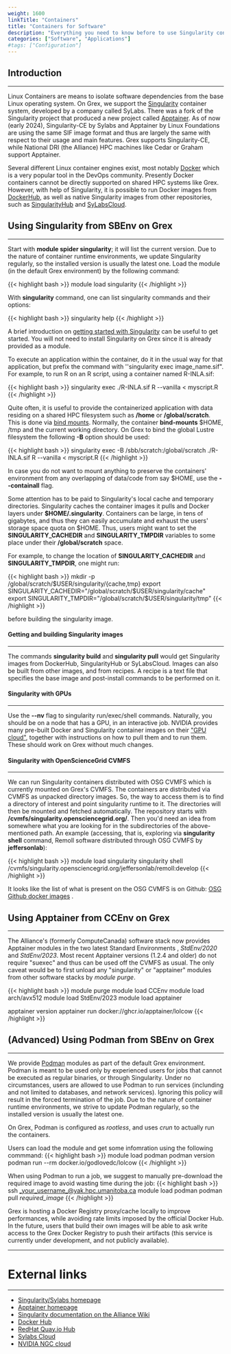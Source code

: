 ```yaml
---
weight: 1600
linkTitle: "Containers"
title: "Containers for Software"
description: "Everything you need to know before to use Singularity containers"
categories: ["Software", "Applications"]
#tags: ["Configuration"]
---
```


## Introduction
---

Linux Containers are means to isolate software dependencies from the base Linux operating system. 
On Grex, we support the [Singularity](https://sylabs.io/guides/3.11/user-guide/) container system, developed by a company called SyLabs. 
There was a fork of the Singularity project that produced a new project called [Apptainer](https://apptainer.org/). 
As of now (early 2024), Singularity-CE by Sylabs and Apptainer by Linux Foundations are using the same SIF image format and thus are largely the same with respect to their usage and main features.
Grex supports Singularity-CE, while National DRI (the Alliance) HPC machines like Cedar or Graham support Apptainer. 

Several different Linux container engines exist, most notably [Docker](https://www.docker.com) which is a very popular tool in the DevOps community. Presently Docker containers cannot be directly supported on shared HPC systems like Grex. However, with help of Singularity, it is possible to run Docker images from [DockerHub](https://hub.docker.com/), as well as native Singularity images from other repositories, such as [SingularityHub](https://singularity-hub.org/) and [SyLabsCloud](https://cloud.sylabs.io/home).

## Using Singularity from SBEnv on Grex
---

Start with __module spider singularity__; it will list the current version. Due to the nature of container runtime environments, we update Singularity regularly, so the installed version is usually the latest one. Load the module (in the default Grex environment) by the following command:

{{< highlight bash >}}
module load singularity
{{< /highlight >}}

With **singularity** command, one can list singularity commands and their options:

{{< highlight bash >}}
singularity help
{{< /highlight >}}

A brief introduction on [getting started with Singularity](https://sylabs.io/guides/3.5/user-guide/quick_start.html) can be useful to get started. You will not need to install Singularity on Grex since it is already provided as a module.

To execute an application within the container, do it in the usual way for that application, but prefix the command with ''singularity exec image_name.sif". For example, to run R on an R script, using a container named R-INLA.sif:

{{< highlight bash >}}
singularity exec ./R-INLA.sif R --vanilla < myscript.R
{{< /highlight >}}
 
Quite often, it is useful to provide the containerized application with data residing on a shared HPC filesystem such as __/home__ or __/global/scratch__. This is done via [bind mounts](https://sylabs.io/guides/3.5/user-guide/bind_paths_and_mounts.html). Normally, the container **bind-mounts** $HOME, /tmp and the current working directory. On Grex to bind the global Lustre filesystem the following __-B__ option should be used:

{{< highlight bash >}}
singularity exec -B /sbb/scratch:/global/scratch ./R-INLA.sif R --vanilla < myscript.R
{{< /highlight >}}

In case you do not want to mount anything to preserve the containers' environment from any overlapping of data/code from say $HOME, use the __-\-containall__ flag.

Some attention has to be paid to Singularity's local cache and temporary directories. Singularity caches the container images it pulls and Docker layers under __$HOME/.singularity__. Containers can be large, in tens of gigabytes, and thus they can easily accumulate and exhaust the users' storage space quota on $HOME. Thus, users might want to set the __SINGULARITY_CACHEDIR__ and __SINGULARITY_TMPDIR__ variables to some place under their __/global/scratch__ space.

For example, to change the location of __SINGULARITY_CACHEDIR__ and __SINGULARITY_TMPDIR__, one might run:

{{< highlight bash >}}
mkdir -p /global/scratch/$USER/singularity/{cache,tmp}
export SINGULARITY_CACHEDIR="/global/scratch/$USER/singularity/cache"
export SINGULARITY_TMPDIR="/global/scratch/$USER/singularity/tmp"
{{< /highlight >}}

before building the singularity image.

#### Getting and building Singularity images
---

The commands **singularity build** and **singularity pull** would get Singularity images from DockerHub, SingularityHub or SyLabsCloud. Images can also be built from other images, and from recipes. A recipe is a text file that specifies the base image and post-install commands to be performed on it.

#### Singularity with GPUs
---

Use the __-\-nv__ flag to singularity run/exec/shell commands. Naturally, you should be on a node that has a GPU, in an interactive job. NVIDIA provides many pre-built Docker and Singularity container images on their ["GPU cloud"](https://ngc.nvidia.com/), together with instructions on how to pull them and to run them. These should work on Grex without much changes.

#### Singularity with OpenScienceGrid CVMFS
---

We can run Singularity containers distributed with OSG CVMFS which is currently mounted on Grex's CVMFS. The containers are distributed via CVMFS as unpacked directory images. So, the way to access them is to find a directory of interest and point singularity runtime to it. The directories will then be mounted and fetched automatically. The repository starts with __/cvmfs/singularity.opensciencegrid.org/__. Then you'd need an idea from somewhere what you are looking for in the subdirectories of the above-mentioned path. An example (accessing, that is, exploring via __singularity shell__ command, Remoll software distributed through OSG CVMFS by __jeffersonlab__):

{{< highlight bash >}}
module load singularity
singularity shell /cvmfs/singularity.opensciencegrid.org/jeffersonlab/remoll\:develop
{{< /highlight >}}

It looks like the list of what is present on the OSG CVMFS is on Github: [OSG Github docker images](https://github.com/opensciencegrid/cvmfs-singularity-sync/blob/master/docker_images.txt) .

## Using Apptainer from CCEnv on Grex
---
The Alliance's (formerly ComputeCanada) software stack now provides Apptainer modules in the two latest Standard Environments , _StdEnv/2020_ and _StdEnv/2023_. Most recent Apptainer versions (1.2.4 and older) do not require "suexec" and thus can be used off the CVMFS as usual. The only caveat would be to first unload any "singularity" or "apptainer" modules from other software stacks by _module purge_. 

{{< highlight bash >}}
module purge
module load CCEnv
module load arch/avx512 
module load StdEnv/2023
module load apptainer

apptainer version
apptainer run docker://ghcr.io/apptainer/lolcow
{{< /highlight >}}

## (Advanced) Using Podman from SBEnv on Grex
---
We provide [Podman](https://podman.io/) modules as part of the default Grex environment. Podman is meant to be used only by experienced users for jobs that cannot be executed as regular binaries, or through Singularity.
Under no circumstances, users are allowed to use Podman to run services (inclunding and not limited to databases, and network services). Ignoring this policy will result in the forced termination of the job.
Due to the nature of container runtime environments, we strive to update Podman regularly, so the installed version is usually the latest one.

On Grex, Podman is configured as _rootless_, and uses _crun_ to actually run the containers.

Users can load the module and get some infomration using the following commmand:
{{< highlight bash >}}
module load podman
podman version
podman run --rm docker.io/godlovedc/lolcow
{{< /highlight >}}

When using Podman to run a job, we suggest to manually pre-download the required image to avoid wasting time during the job:
{{< highlight bash >}}
ssh _your_username_@yak.hpc.umanitoba.ca
module load podman
podman pull _required_image_
{{< /highlight >}}

Grex is hosting a Docker Registry proxy/cache locally to improve performances, while avoiding rate limits imposed by the official Docker Hub.
In the future, users that build their own images will be able to ask write access to the Grex Docker Registry to push their artifacts (this service is currently under development, and not publicly available).

---

# External links
---

 * [Singularity/Sylabs homepage](https://sylabs.io)
 * [Apptainer homepage](https://apptainer.org/)
 * [Singularity documentation on the Alliance Wiki](https://docs.alliancecan.ca/wiki/Singularity) 
 * [Docker Hub](https://hub.docker.com)
 * [RedHat Quay.io Hub](https://quay.io/search)
 * [Sylabs Cloud](https://cloud.sylabs.io/builder)
 * [NVIDIA NGC cloud](https://ngc.nvidia.com/)

<!-- {{< treeview display="tree" />}} -->

<!-- Changes and update:
* Last reviewed on: Apr 30, 2024.
-->
